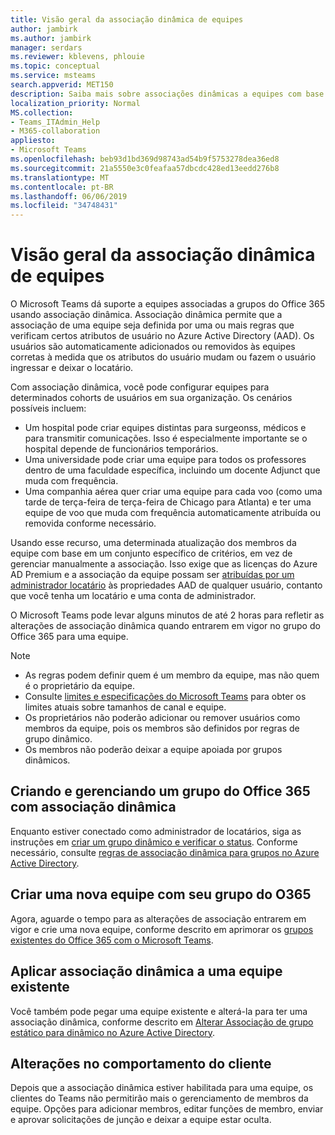 ```yaml
---
title: Visão geral da associação dinâmica de equipes
author: jambirk
ms.author: jambirk
manager: serdars
ms.reviewer: kblevens, phlouie
ms.topic: conceptual
ms.service: msteams
search.appverid: MET150
description: Saiba mais sobre associações dinâmicas a equipes com base no AAD.
localization_priority: Normal
MS.collection:
- Teams_ITAdmin_Help
- M365-collaboration
appliesto:
- Microsoft Teams
ms.openlocfilehash: beb93d1bd369d98743ad54b9f5753278dea36ed8
ms.sourcegitcommit: 21a5550e3c0feafaa57dbcdc428ed13eedd276b8
ms.translationtype: MT
ms.contentlocale: pt-BR
ms.lasthandoff: 06/06/2019
ms.locfileid: "34748431"
---
```

# <a name="overview-of-dynamic-membership-for-teams"></a>Visão geral da associação dinâmica de equipes

O Microsoft Teams dá suporte a equipes associadas a grupos do Office 365 usando associação dinâmica. Associação dinâmica permite que a associação de uma equipe seja definida por uma ou mais regras que verificam certos atributos de usuário no Azure Active Directory (AAD). Os usuários são automaticamente adicionados ou removidos às equipes corretas à medida que os atributos do usuário mudam ou fazem o usuário ingressar e deixar o locatário.

Com associação dinâmica, você pode configurar equipes para determinados cohorts de usuários em sua organização. Os cenários possíveis incluem:
- Um hospital pode criar equipes distintas para surgeonss, médicos e para transmitir comunicações. Isso é especialmente importante se o hospital depende de funcionários temporários.
- Uma universidade pode criar uma equipe para todos os professores dentro de uma faculdade específica, incluindo um docente Adjunct que muda com frequência.
- Uma companhia aérea quer criar uma equipe para cada voo (como uma tarde de terça-feira de terça-feira de Chicago para Atlanta) e ter uma equipe de voo que muda com frequência automaticamente atribuída ou removida conforme necessário.

Usando esse recurso, uma determinada atualização dos membros da equipe com base em um conjunto específico de critérios, em vez de gerenciar manualmente a associação. Isso exige que as licenças do Azure AD Premium e a associação da equipe possam ser [atribuídas por um administrador locatário](https://docs.microsoft.com/azure/active-directory/users-groups-roles/groups-dynamic-membership) às propriedades AAD de qualquer usuário, contanto que você tenha um locatário e uma conta de administrador. 

O Microsoft Teams pode levar alguns minutos de até 2 horas para refletir as alterações de associação dinâmica quando entrarem em vigor no grupo do Office 365 para uma equipe. 

> [!NOTE]
> - As regras podem definir quem é um membro da equipe, mas não quem é o proprietário da equipe.
> - Consulte [limites e especificações do Microsoft Teams](limits-specifications-teams.md) para obter os limites atuais sobre tamanhos de canal e equipe.
> - Os proprietários não poderão adicionar ou remover usuários como membros da equipe, pois os membros são definidos por regras de grupo dinâmico.
> - Os membros não poderão deixar a equipe apoiada por grupos dinâmicos.


## <a name="creating-and-managing-an-office-365-group-with-dynamic-membership"></a>Criando e gerenciando um grupo do Office 365 com associação dinâmica
Enquanto estiver conectado como administrador de locatários, siga as instruções em [criar um grupo dinâmico e verificar o status](https://docs.microsoft.com/azure/active-directory/users-groups-roles/groups-create-rule). Conforme necessário, consulte [regras de associação dinâmica para grupos no Azure Active Directory](https://docs.microsoft.com/azure/active-directory/users-groups-roles/groups-dynamic-membership).

## <a name="create-a-new-team-with-your-o365-group"></a>Criar uma nova equipe com seu grupo do O365

Agora, aguarde o tempo para as alterações de associação entrarem em vigor e crie uma nova equipe, conforme descrito em aprimorar os [grupos existentes do Office 365 com o Microsoft Teams](enhance-office-365-groups.md).

## <a name="apply-dynamic-membership-to-an-existing-team"></a>Aplicar associação dinâmica a uma equipe existente

Você também pode pegar uma equipe existente e alterá-la para ter uma associação dinâmica, conforme descrito em [Alterar Associação de grupo estático para dinâmico no Azure Active Directory](https://docs.microsoft.com/azure/active-directory/users-groups-roles/groups-change-type).

## <a name="changes-in-client-behavior"></a>Alterações no comportamento do cliente

Depois que a associação dinâmica estiver habilitada para uma equipe, os clientes do Teams não permitirão mais o gerenciamento de membros da equipe. Opções para adicionar membros, editar funções de membro, enviar e aprovar solicitações de junção e deixar a equipe estar oculta.
